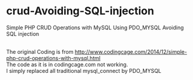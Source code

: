 # crud-Avoiding-SQL-injection
Simple PHP CRUD Operations with MySQL Using PDO_MYSQL Avoiding SQL injection<br><br>


The original Coding is from http://www.codingcage.com/2014/12/simple-php-crud-operations-with-mysql.html <br>
The code as it is in codingcage.com not working.<br>
I simply replaced all traditional mysql_connect by PDO_MYSQL
